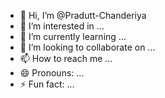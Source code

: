 - 👋 Hi, I’m @Pradutt-Chanderiya
- 👀 I’m interested in ...
- 🌱 I’m currently learning ...
- 💞️ I’m looking to collaborate on ...
- 📫 How to reach me ...
- 😄 Pronouns: ...
- ⚡ Fun fact: ...

<!---
Pradutt-Chanderiya/Pradutt-Chanderiya is a ✨ special ✨ repository because its `README.md` (this file) appears on your GitHub profile.
You can click the Preview link to take a look at your changes.
--->
